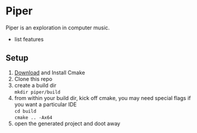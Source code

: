 # Piper

Piper is an exploration in computer music.

  - list features

## Setup

1. [Download](https://cmake.org/download/) and Install Cmake 
2. Clone this repo
3. create a  build dir     
`mkdir piper/build`    
4. from within your build dir, kick off cmake, you may need special flags if you want a particular IDE    
`cd build`    
`cmake .. -Ax64`    
5. open the generated project and doot away
